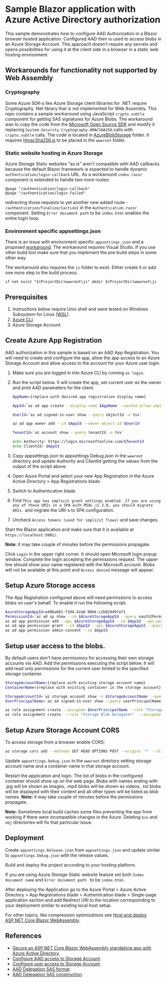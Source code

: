 # Sample Blazor application with Azure Active Directory authorization

This sample demonstrates how to configure AAD Authorization in a Blazor browser hosted application. Configured AAD then is used to access blobs in an Azure Storage Account. This approach doesn't require any secrets and opens possibilities for using it at the client side in a browser in a static web hosting environment.

## Workarounds for functionality not supported by Web Assembly

### Cryptography

Some Azure SDK-s like Azure Storage client libraries for .NET require Cryptography .Net library that is not implemented for Web Assembly. This repo contains a sample workaround using JavaScript `crypto.subtle` component for getting SAS signatures for Azure Blobs. The workaround was to copy the code from the [Microsoft Open Source SDK](https://github.com/Azure/azure-sdk-for-net) and modify it replacing `System.Security.Cryptography.HMACSHA256` calls with `crypto.subtle` calls. The code is located in [AzureBlobStorage](./AzureBlobStorage) folder. It requires [HmacSha256.js](./wwwroot/HmacSha256.js) to be placed in the `wwwroot` folder.

### Static website hosting in Azure Storage

Azure Storage Static websites "as is" aren't compatible with AAD callbacks because the default Blazor framework is expected to handle dynamic `authentication/login-callback` URL. As a workaround `index.razor` component is extended to handle two more routes:

``` razor
@page "/authentication/login-callback"
@page "/authentication/login-failed"
```

redirecting those requests to yet another new added route - `/authentication/finalize/{action}` in the `Authentication.razor` component. Setting `Error document path` to be `index.html` enables the entire login loop.

### Environment specific appsettings.json

There is an issue with environment specific `appsettings.json` and a proposed [workaround](https://github.com/dotnet/aspnetcore/issues/25152#issuecomment-718698235). The workaround requires Visual Studio. If you use other build tool make sure that you implement the pre-build steps in some other way.

The workaround also requires the `js` folder to exist. Either create it or add one more step to the build process.

```
if not exist "$(ProjectDir)wwwroot\js" mkdir $(ProjectDir)wwwroot\js
```

## Prerequisites
1. Instructions below require Unix shell and were tested on Windows Subsystem for Linux ([WSL](https://docs.microsoft.com/en-us/windows/wsl/install-win10)).
1. [Azure CLI](https://docs.microsoft.com/en-us/cli/azure/install-azure-cli).
1. Azure Storage Account.

## Create Azure App Registration

AAD authorization in this sample is based on an AAD App Registration. You will need to create and configure the app, allow the app access to an Azure Storage Account and allow access to the account for your Azure user login.

1. Make sure you are logged in into Azure CLI by running `az login`.
1. Run the script below. It will create the app, set current user as the owner and print AAD parameters for the client.

    ``` bash
    AppName={replace with desired app registration display name}

    AppId=`az ad app create --display-name $AppName --oauth2-allow-implicit-flow true --reply-urls https://localhost:5001/authentication/login-callback --query appId -o tsv`

    UserId=`az ad signed-in-user show --query objectId -o tsv`

    az ad app owner add --id $AppId --owner-object-id $UserId

    TenantId=`az account show --query tenantId -o tsv`
    
    echo Authority: https://login.microsoftonline.com/$TenantId
    echo ClientId: $AppId
    ```
1. Copy appsettings.json to appsettings.Debug.json in the `wwwroot` directory and update Authority and ClientId getting the values from the output of the script above.
1. Open Azure Portal and select your new App Registration in the Azure Active Directory > App Registrations blade.
1. Switch to Authentication blade.
1. Find `This app has implicit grant settings enabled. If you are using any of these URIs in a SPA with MSAL.js 2.0, you should migrate URIs.` and migrate the URI-s to SPA configuration.
1. Uncheck `Access tokens (used for implicit flows)` and save changes.

Start the Blazor application and make sure that it is available at `https://localhost:5001/`.

**Note:** it may take couple of minutes before the permissions propagate.

Click `Login` in the upper right corner. It should open Microsoft login popup window. Complete the login accepting the permissions request. The upper line should show your name registered with the Microsoft account. Blobs will not be available at this point and `Access denied` message will appear.

## Setup Azure Storage access

The App Registration configured above will need permissions to access blobs on user's behalf. To enable it run the following script:

``` bash
AzureStorageAppId=e406a681-f3d4-42a8-90b6-c2b029497af1
PermissionId=`az ad sp show --id $AzureStorageAppId --query oauth2Permissions[0].id -o tsv`
az ad app permission add --api $AzureStorageAppId --id $AppId --api-permissions $PermissionId=Scope
az ad app permission grant --id $AppId --api $AzureStorageAppId --query resourceId
az ad app permission admin-consent --id $AppId
```

## Setup user access to the blobs.

By default users don't have permissions for accessing their own storage accounts via AAD. Add the permissions executing the script below. It will add read only permissions for the current user limited to the specified storage container.

``` bash
StorageAccountName={replace with existing storage account name}
ContainerName={replace with existing container in the storage account}

StorageAccountId=`az storage account show -n $StorageAccountName --query id -o tsv`
UserPrincipalName=`az ad signed-in-user show --query userPrincipalName -o tsv`

az role assignment create --assignee $UserPrincipalName --role "Storage Blob Data Reader" --scope $StorageAccountId/blobServices/default/containers/$ContainerName --query id
az role assignment create  --role "Storage Blob Delegator"  --assignee $UserPrincipalName --scope $StorageAccountId --query id
```

## Setup Azure Storage Account CORS

To access storage from a browser enable CORS:

``` bash
az storage cors add --methods GET HEAD OPTIONS POST --origins '*' --allowed-headers '*' --exposed-headers '*' --services b --account-name $StorageAccountName --max-age 3600
```

Update `appsettings.Debug.json` in the `wwwroot` directory setting storage account name and a container name in that storage account.

Restart the application and login. The list of blobs in the configured container should show up on the web page. Blobs with names ending with .jpg will be shown as images, .mp4 blobs will be shown as videos, .txt blobs will be displayed with their content and all other types will be listed as blob names. **Note:** it may take couple of minutes before the permissions propagate.

**Note:** Sometimes local build caches some files preventing the app from working if there were incompatible changes in the Azure. Deleting `bin` and `obj` directories will fix that particular issue.

## Deployment

Create `appsettings.Release.json` from `appsettings.json` and update similar to `appsettings.Debug.json` with the release values.

Build and deploy the project according to your hosting platform.

If you are using Azure *Storage* Static website feature set both `Index document name` and `Error document path
` to be `index.html`.

After deploying the Application go to the 
Azure Portal > Azure Active Directory > App Registrations blade > Authentication blade > Single-page application section and add Redirect URI to the location corresponding to your deployment similar to existing local host setup.

For other topics, like compression optimizations see [Host and deploy ASP.NET Core Blazor WebAssembly](https://docs.microsoft.com/en-us/aspnet/core/blazor/host-and-deploy/webassembly?view=aspnetcore-5.0).

## References

- [Secure an ASP.NET Core Blazor WebAssembly standalone app with Azure Active Directory](https://docs.microsoft.com/en-us/aspnet/core/blazor/security/webassembly/standalone-with-azure-active-directory?view=aspnetcore-5.0).
- [Configure AAD access to Storage Account](https://docs.microsoft.com/en-us/azure/storage/common/storage-auth-aad-app?tabs=dotnet#view-and-run-the-completed-sample).
- [Configure user access to Storage Account](https://docs.microsoft.com/en-us/azure/storage/common/storage-auth-aad-rbac-portal#assign-azure-roles-using-the-azure-portal).
- [AAD Delegation SAS format](https://docs.microsoft.com/en-us/rest/api/storageservices/create-user-delegation-sas).
- [AAD Delegation SAS construction](https://docs.microsoft.com/en-us/azure/storage/blobs/storage-blob-user-delegation-sas-create-dotnet).